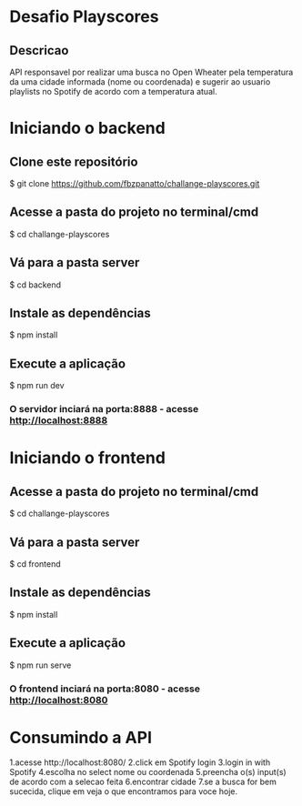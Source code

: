 # Desafio Playscores

## Descricao
API responsavel por realizar uma busca no Open Wheater pela temperatura da uma cidade informada (nome ou coordenada) e sugerir ao usuario playlists no Spotify de acordo com a temperatura atual.

# Iniciando o backend

## Clone este repositório
$ git clone <https://github.com/fbzpanatto/challange-playscores.git>

## Acesse a pasta do projeto no terminal/cmd
$ cd challange-playscores

## Vá para a pasta server
$ cd backend

## Instale as dependências
$ npm install

## Execute a aplicação
$ npm run dev

### O servidor inciará na porta:8888 - acesse <http://localhost:8888> 

# Iniciando o frontend

## Acesse a pasta do projeto no terminal/cmd
$ cd challange-playscores

## Vá para a pasta server
$ cd frontend

## Instale as dependências
$ npm install

## Execute a aplicação
$ npm run serve

### O frontend inciará na porta:8080 - acesse <http://localhost:8080> 

# Consumindo a API
1.acesse http://localhost:8080/
2.click em Spotify login
3.login in with Spotify
4.escolha no select nome ou coordenada
5.preencha o(s) input(s) de acordo com a selecao feita
6.encontrar cidade
7.se a busca for bem sucecida, clique em veja o que encontramos para voce hoje.
